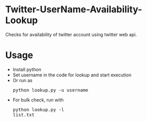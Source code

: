 # Twitter-UserName-Availability-Lookup
Checks for availability of twitter account using twitter web api.
# Usage
* Install python
* Set username in the code for lookup and start execution
* Or run as <pre>python lookup.py -u username</pre>
* For bulk check, run with <pre>python lookup.py -l list.txt</pre>
